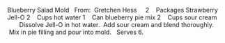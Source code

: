 Blueberry Salad Mold
 
From:  Gretchen Hess
 
 
2    Packages Strawberry Jell-O
2    Cups hot water
1    Can blueberry pie mix
2    Cups sour cream    
    
 
Dissolve Jell-O in hot water.  Add sour cream and blend thoroughly.  Mix in pie filling and pour into mold. 
 
Serves 6.
